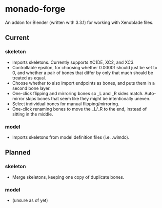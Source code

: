 # monado-forge
An addon for Blender (written with 3.3.1) for working with Xenoblade files.

## Current
### skeleton
* Imports skeletons. Currently supports XC1DE, XC2, and XC3.
* Controllable epsilon, for choosing whether 0.00001 should just be set to 0, and whether a pair of bones that differ by only that much should be treated as equal.
* Choose whether to also import endpoints as bones, and puts them in a second bone layer.
* One-click flipping and mirroring bones so _L and _R sides match. Auto-mirror skips bones that seem like they might be intentionally uneven.
* Select individual bones for manual flipping/mirroring.
* One-click renaming bones to move the _L/_R to the end, instead of sitting in the middle.

### model
* Imports skeletons from model definition files (i.e. .wimdo).

## Planned
### skeleton
* Merge skeletons, keeping one copy of duplicate bones.
### model
* (unsure as of yet)


